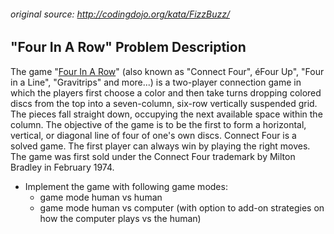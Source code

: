 ###### original source: http://codingdojo.org/kata/FizzBuzz/

## "Four In A Row" Problem Description
The game "[Four In A Row](https://en.wikipedia.org/wiki/Connect_Four)" (also known as "Connect Four", éFour Up", "Four in a Line", "Gravitrips" and more...)  is a two-player connection game in which the players first choose a color and then take turns dropping colored discs from the top into a seven-column, six-row vertically suspended grid. The pieces fall straight down, occupying the next available space within the column. The objective of the game is to be the first to form a horizontal, vertical, or diagonal line of four of one's own discs. Connect Four is a solved game. The first player can always win by playing the right moves. The game was first sold under the Connect Four trademark by Milton Bradley in February 1974. 

- Implement the game with following game modes:
  - game mode human vs human
  - game mode human vs computer (with option to add-on strategies on how the computer plays vs the human)